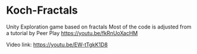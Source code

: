 # Koch-Fractals
 Unity Exploration game based on fractals
 Most of the code is adjusted from a tutorial by Peer Play https://youtu.be/fkRnUoXacHM

 Video link: https://youtu.be/EW-tTgkK1D8

 